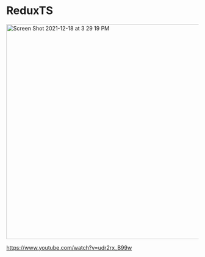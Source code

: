 # ReduxTS

<img width="563" alt="Screen Shot 2021-12-18 at 3 29 19 PM" src="https://user-images.githubusercontent.com/54612573/146654769-7d82b987-d36a-4e19-ba68-e5b894d0fca2.png">

https://www.youtube.com/watch?v=udr2rx_B99w
